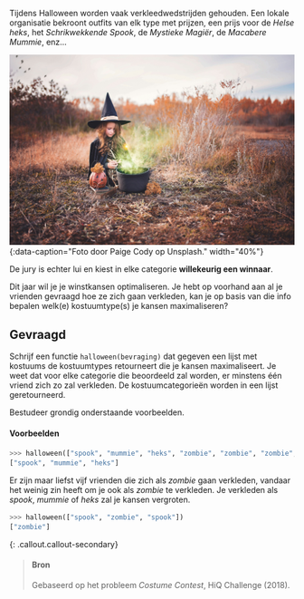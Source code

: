 Tijdens Halloween worden vaak verkleedwedstrijden gehouden. Een lokale organisatie bekroont outfits van elk type met prijzen, een prijs voor de *Helse heks*, het *Schrikwekkende Spook*, de *Mystieke Magiër*, de *Macabere Mummie*, enz...

![Foto door Paige Cody op Unsplash.](media/paige-cody.jpg "Foto door Paige Cody op Unsplash."){:data-caption="Foto door Paige Cody op Unsplash." width="40%"}

De jury is echter lui en kiest in elke categorie **willekeurig een winnaar**.

Dit jaar wil je je winstkansen optimaliseren. Je hebt op voorhand aan al je vrienden gevraagd hoe ze zich gaan verkleden, kan je op basis van die info bepalen welk(e) kostuumtype(s) je kansen maximaliseren?

## Gevraagd
Schrijf een functie `halloween(bevraging)` dat gegeven een lijst met kostuums de kostuumtypes retourneert die je kansen maximaliseert. Je weet dat voor elke categorie die beoordeeld zal worden, er minstens één vriend zich zo zal verkleden. De kostuumcategorieën worden in een lijst geretourneerd.

Bestudeer grondig onderstaande voorbeelden.

#### Voorbeelden

```python
>>> halloween(["spook", "mummie", "heks", "zombie", "zombie", "zombie", "zombie", "zombie"])
["spook", "mummie", "heks"]
```
Er zijn maar liefst vijf vrienden die zich als *zombie* gaan verkleden, vandaar het weinig zin heeft om je ook als *zombie* te verkleden. Je verkleden als *spook*, *mummie* of *heks* zal je kansen vergroten.


```python
>>> halloween(["spook", "zombie", "spook"])
["zombie"]
```


{: .callout.callout-secondary}
>#### Bron
> Gebaseerd op het probleem *Costume Contest*, HiQ Challenge (2018). 
